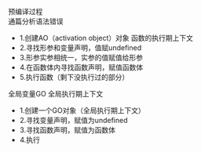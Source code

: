 预编译过程   
通篇分析语法错误
 - 1.创建AO（activation object）对象   函数的执行期上下文
 - 2.寻找形参和变量声明，值赋undefined
 - 3.形参实参相统一，实参的值赋值给形参
 - 4.在函数体内寻找函数声明，赋值函数体
 - 5.执行函数（剩下没执行过的部分）

全局变量GO  全局执行期上下文
 - 1.创建一个GO对象（全局执行期上下文）
 - 2.寻找变量声明，赋值为undefined
 - 3.寻找函数声明，赋值为函数体
 - 4.执行